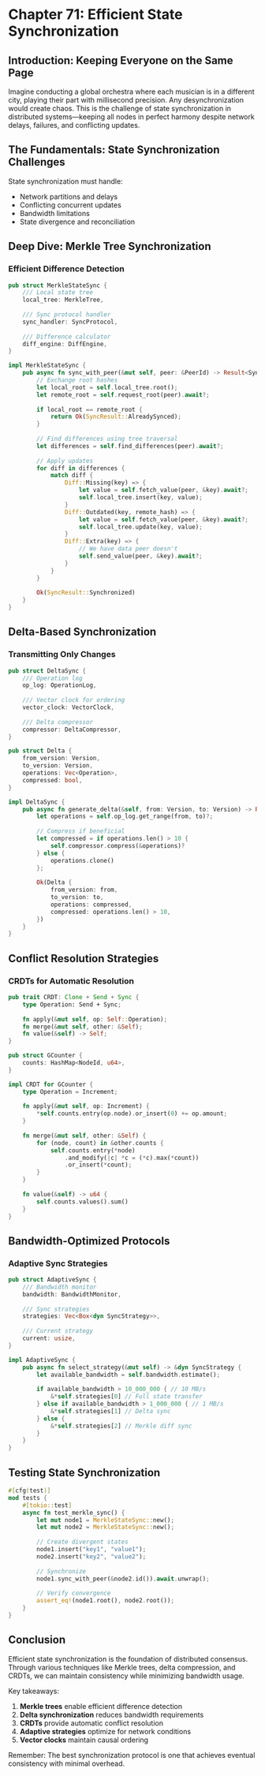 # Chapter 71: Efficient State Synchronization

## Introduction: Keeping Everyone on the Same Page

Imagine conducting a global orchestra where each musician is in a different city, playing their part with millisecond precision. Any desynchronization would create chaos. This is the challenge of state synchronization in distributed systems—keeping all nodes in perfect harmony despite network delays, failures, and conflicting updates.

## The Fundamentals: State Synchronization Challenges

State synchronization must handle:
- Network partitions and delays
- Conflicting concurrent updates  
- Bandwidth limitations
- State divergence and reconciliation

## Deep Dive: Merkle Tree Synchronization

### Efficient Difference Detection

```rust
pub struct MerkleStateSync {
    /// Local state tree
    local_tree: MerkleTree,
    
    /// Sync protocol handler
    sync_handler: SyncProtocol,
    
    /// Difference calculator
    diff_engine: DiffEngine,
}

impl MerkleStateSync {
    pub async fn sync_with_peer(&mut self, peer: &PeerId) -> Result<SyncResult> {
        // Exchange root hashes
        let local_root = self.local_tree.root();
        let remote_root = self.request_root(peer).await?;
        
        if local_root == remote_root {
            return Ok(SyncResult::AlreadySynced);
        }
        
        // Find differences using tree traversal
        let differences = self.find_differences(peer).await?;
        
        // Apply updates
        for diff in differences {
            match diff {
                Diff::Missing(key) => {
                    let value = self.fetch_value(peer, &key).await?;
                    self.local_tree.insert(key, value);
                }
                Diff::Outdated(key, remote_hash) => {
                    let value = self.fetch_value(peer, &key).await?;
                    self.local_tree.update(key, value);
                }
                Diff::Extra(key) => {
                    // We have data peer doesn't
                    self.send_value(peer, &key).await?;
                }
            }
        }
        
        Ok(SyncResult::Synchronized)
    }
}
```

## Delta-Based Synchronization

### Transmitting Only Changes

```rust
pub struct DeltaSync {
    /// Operation log
    op_log: OperationLog,
    
    /// Vector clock for ordering
    vector_clock: VectorClock,
    
    /// Delta compressor
    compressor: DeltaCompressor,
}

pub struct Delta {
    from_version: Version,
    to_version: Version,
    operations: Vec<Operation>,
    compressed: bool,
}

impl DeltaSync {
    pub async fn generate_delta(&self, from: Version, to: Version) -> Result<Delta> {
        let operations = self.op_log.get_range(from, to)?;
        
        // Compress if beneficial
        let compressed = if operations.len() > 10 {
            self.compressor.compress(&operations)?
        } else {
            operations.clone()
        };
        
        Ok(Delta {
            from_version: from,
            to_version: to,
            operations: compressed,
            compressed: operations.len() > 10,
        })
    }
}
```

## Conflict Resolution Strategies

### CRDTs for Automatic Resolution

```rust
pub trait CRDT: Clone + Send + Sync {
    type Operation: Send + Sync;
    
    fn apply(&mut self, op: Self::Operation);
    fn merge(&mut self, other: &Self);
    fn value(&self) -> Self;
}

pub struct GCounter {
    counts: HashMap<NodeId, u64>,
}

impl CRDT for GCounter {
    type Operation = Increment;
    
    fn apply(&mut self, op: Increment) {
        *self.counts.entry(op.node).or_insert(0) += op.amount;
    }
    
    fn merge(&mut self, other: &Self) {
        for (node, count) in &other.counts {
            self.counts.entry(*node)
                .and_modify(|c| *c = (*c).max(*count))
                .or_insert(*count);
        }
    }
    
    fn value(&self) -> u64 {
        self.counts.values().sum()
    }
}
```

## Bandwidth-Optimized Protocols

### Adaptive Sync Strategies

```rust
pub struct AdaptiveSync {
    /// Bandwidth monitor
    bandwidth: BandwidthMonitor,
    
    /// Sync strategies
    strategies: Vec<Box<dyn SyncStrategy>>,
    
    /// Current strategy
    current: usize,
}

impl AdaptiveSync {
    pub async fn select_strategy(&mut self) -> &dyn SyncStrategy {
        let available_bandwidth = self.bandwidth.estimate();
        
        if available_bandwidth > 10_000_000 { // 10 MB/s
            &*self.strategies[0] // Full state transfer
        } else if available_bandwidth > 1_000_000 { // 1 MB/s
            &*self.strategies[1] // Delta sync
        } else {
            &*self.strategies[2] // Merkle diff sync
        }
    }
}
```

## Testing State Synchronization

```rust
#[cfg(test)]
mod tests {
    #[tokio::test]
    async fn test_merkle_sync() {
        let mut node1 = MerkleStateSync::new();
        let mut node2 = MerkleStateSync::new();
        
        // Create divergent states
        node1.insert("key1", "value1");
        node2.insert("key2", "value2");
        
        // Synchronize
        node1.sync_with_peer(&node2.id()).await.unwrap();
        
        // Verify convergence
        assert_eq!(node1.root(), node2.root());
    }
}
```

## Conclusion

Efficient state synchronization is the foundation of distributed consensus. Through various techniques like Merkle trees, delta compression, and CRDTs, we can maintain consistency while minimizing bandwidth usage.

Key takeaways:
1. **Merkle trees** enable efficient difference detection
2. **Delta synchronization** reduces bandwidth requirements
3. **CRDTs** provide automatic conflict resolution
4. **Adaptive strategies** optimize for network conditions
5. **Vector clocks** maintain causal ordering

Remember: The best synchronization protocol is one that achieves eventual consistency with minimal overhead.
